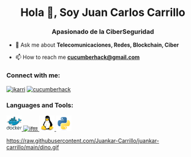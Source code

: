 <h1 align="center">Hola 👋, Soy Juan Carlos Carrillo</h1>
<h3 align="center">Apasionado de la CiberSeguridad</h3>

- 💬 Ask me about **Telecomunicaciones, Redes, Blockchain, Ciber**

- 📫 How to reach me **cucumberhack@gmail.com**

<h3 align="left">Connect with me:</h3>
<p align="left">
<a href="https://linkedin.com/in/jkarri" target="blank"><img align="center" src="https://raw.githubusercontent.com/rahuldkjain/github-profile-readme-generator/master/src/images/icons/Social/linked-in-alt.svg" alt="jkarri" height="30" width="40" /></a>
<a href="https://www.youtube.com/c/cucumberhack" target="blank"><img align="center" src="https://raw.githubusercontent.com/rahuldkjain/github-profile-readme-generator/master/src/images/icons/Social/youtube.svg" alt="cucumberhack" height="30" width="40" /></a>
</p>

<h3 align="left">Languages and Tools:</h3>
<p align="left"> <a href="https://www.docker.com/" target="_blank" rel="noreferrer"> <img src="https://raw.githubusercontent.com/devicons/devicon/master/icons/docker/docker-original-wordmark.svg" alt="docker" width="40" height="40"/> </a> <a href="https://ifttt.com/" target="_blank" rel="noreferrer"> <img src="https://www.vectorlogo.zone/logos/ifttt/ifttt-ar21.svg" alt="ifttt" width="40" height="40"/> </a> <a href="https://www.linux.org/" target="_blank" rel="noreferrer"> <img src="https://raw.githubusercontent.com/devicons/devicon/master/icons/linux/linux-original.svg" alt="linux" width="40" height="40"/> </a> <a href="https://www.python.org" target="_blank" rel="noreferrer"> <img src="https://raw.githubusercontent.com/devicons/devicon/master/icons/python/python-original.svg" alt="python" width="40" height="40"/> </a> </p>

https://raw.githubusercontent.com/Juankar-Carrillo/juankar-carrillo/main/dino.gif
